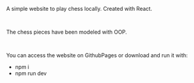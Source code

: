 <p>A simple website to play chess locally. Created with React.</p><br>
<p>The chess pieces have been modeled with OOP.</p><br>
<p>You can access the website on GithubPages or download and run it with:</p>
<ul>
  <li>npm i</li>
  <li>npm run dev</li>
</ul>
